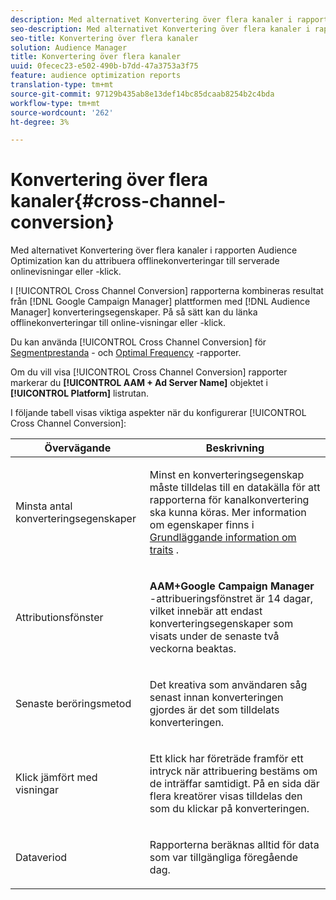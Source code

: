 ```yaml
---
description: Med alternativet Konvertering över flera kanaler i rapporten Audience Optimization kan du attribuera offlinekonverteringar till serverade onlinevisningar eller -klick.
seo-description: Med alternativet Konvertering över flera kanaler i rapporten Audience Optimization kan du attribuera offlinekonverteringar till serverade onlinevisningar eller -klick.
seo-title: Konvertering över flera kanaler
solution: Audience Manager
title: Konvertering över flera kanaler
uuid: 0fecec23-e502-490b-b7dd-47a3753a3f75
feature: audience optimization reports
translation-type: tm+mt
source-git-commit: 97129b435ab8e13def14bc85dcaab8254b2c4bda
workflow-type: tm+mt
source-wordcount: '262'
ht-degree: 3%

---
```



# Konvertering över flera kanaler{#cross-channel-conversion}

Med alternativet Konvertering över flera kanaler i rapporten Audience Optimization kan du attribuera offlinekonverteringar till serverade onlinevisningar eller -klick.

I [!UICONTROL Cross Channel Conversion] rapporterna kombineras resultat från [!DNL Google Campaign Manager] plattformen med [!DNL Audience Manager] konverteringsegenskaper. På så sätt kan du länka offlinekonverteringar till online-visningar eller -klick.

Du kan använda [!UICONTROL Cross Channel Conversion] för [Segmentprestanda](../../../reporting/audience-optimization-reports/aor-advertisers/segment-performance.md) - och [Optimal Frequency](../../../reporting/audience-optimization-reports/aor-advertisers/optimal-frequency.md) -rapporter.

Om du vill visa [!UICONTROL Cross Channel Conversion] rapporter markerar du **[!UICONTROL AAM + Ad Server Name]** objektet i **[!UICONTROL Platform]** listrutan.

I följande tabell visas viktiga aspekter när du konfigurerar [!UICONTROL Cross Channel Conversion]:

<table id="table_62590B4AB7624B619EC9AA8FF89722C9"> 
 <thead> 
  <tr> 
   <th class="entry"> Övervägande </th> 
   <th class="entry"> Beskrivning </th> 
  </tr> 
 </thead>
 <tbody> 
  <tr> 
   <td colname="col01"> <p>Minsta antal konverteringsegenskaper </p> </td> 
   <td colname="col1"> <p>Minst en konverteringsegenskap måste tilldelas till en datakälla för att rapporterna för <span class="wintitle"> kanalkonvertering</span> ska kunna köras. Mer information om egenskaper finns i <a href="../../../features/traits/create-onboarded-rule-based-traits.md"> Grundläggande information om traits</a> . </p> </td> 
  </tr>
  <tr> 
   <td> <p>Attributionsfönster </p> </td> 
   <td> <p> <b><span class="uicontrol"> AAM+Google Campaign Manager</span></b> -attribueringsfönstret är 14 dagar, vilket innebär att endast konverteringsegenskaper som visats under de senaste två veckorna beaktas. </p> </td> 
  </tr> 
  <tr> 
   <td> <p>Senaste beröringsmetod </p> </td> 
   <td> <p>Det kreativa som användaren såg senast innan konverteringen gjordes är det som tilldelats konverteringen. </p> </td> 
  </tr> 
  <tr> 
   <td> <p>Klick jämfört med visningar </p> </td> 
   <td> <p>Ett klick har företräde framför ett intryck när attribuering bestäms om de inträffar samtidigt. På en sida där flera kreatörer visas tilldelas den som du klickar på konverteringen. </p> </td> 
  </tr> 
  <tr> 
   <td> <p>Dataveriod </p> </td> 
   <td> <p>Rapporterna beräknas alltid för data som var tillgängliga föregående dag. </p> </td> 
  </tr> 
 </tbody> 
</table>

